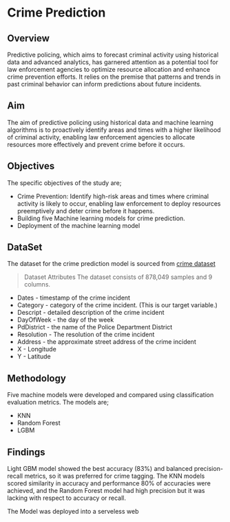 # Crime Prediction
## Overview
Predictive policing, which aims to forecast criminal activity using historical data and advanced analytics, has garnered attention as a potential tool for law enforcement agencies to optimize resource allocation and enhance crime prevention efforts. It relies on the premise that patterns and trends in past criminal behavior can inform predictions about future incidents.

## Aim
The aim of predictive policing using historical data and machine learning algorithms is to proactively identify areas and times with a higher likelihood of criminal activity, enabling law enforcement agencies to allocate resources more effectively and prevent crime before it occurs.

## Objectives
The specific objectives of the study are;
* Crime Prevention: Identify high-risk areas and times where criminal activity is likely to occur, enabling law enforcement to deploy resources preemptively and deter crime before it happens.
* Building five Machine learning models for crime prediction.
* Deployment of the machine learning model

## DataSet 

The dataset for the crime prediction model is sourced from [crime dataset](https://www.kaggle.com/code/umangaggarwal/predict-crime-rate)

> Dataset Attributes 
The dataset consists of 878,049 samples and 9 columns.
* Dates - timestamp of the crime incident
* Category - category of the crime incident. (This is our target variable.)
* Descript - detailed description of the crime incident
* DayOfWeek - the day of the week
* PdDistrict - the name of the Police Department District
* Resolution - The resolution of the crime incident
* Address - the approximate street address of the crime incident
* X - Longitude
* Y - Latitude

## Methodology 

Five machine models were developed and compared using classification evaluation metrics.
The models are;
* KNN
* Random Forest
* LGBM

## Findings 
Light GBM model showed the best accuracy (83%) and balanced precision-recall metrics, so it was preferred for crime tagging. The KNN models scored similarity in accuracy and performance 80% of accuracies were achieved, and the Random Forest model had high precision but it was lacking with respect to accuracy or recall.

The Model was deployed into a serveless web
